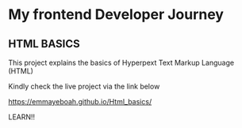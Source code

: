 # My frontend Developer Journey
## HTML BASICS


This project explains the basics of Hyperpext Text Markup Language (HTML) 


Kindly check the live project via the link below

https://emmayeboah.github.io/Html_basics/


LEARN!!

